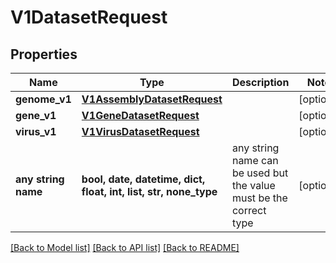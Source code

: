 # V1DatasetRequest


## Properties
Name | Type | Description | Notes
------------ | ------------- | ------------- | -------------
**genome_v1** | [**V1AssemblyDatasetRequest**](V1AssemblyDatasetRequest.md) |  | [optional] 
**gene_v1** | [**V1GeneDatasetRequest**](V1GeneDatasetRequest.md) |  | [optional] 
**virus_v1** | [**V1VirusDatasetRequest**](V1VirusDatasetRequest.md) |  | [optional] 
**any string name** | **bool, date, datetime, dict, float, int, list, str, none_type** | any string name can be used but the value must be the correct type | [optional]

[[Back to Model list]](../README.md#documentation-for-models) [[Back to API list]](../README.md#documentation-for-api-endpoints) [[Back to README]](../README.md)


